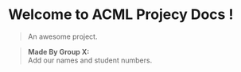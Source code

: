 # Welcome to ACML Projecy Docs !

> An awesome project.

> **Made By Group X:**<br>
>  Add our names and student numbers.